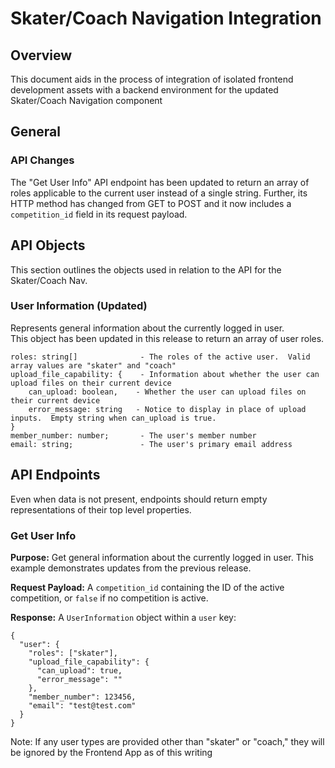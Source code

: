 # Skater/Coach Navigation Integration
## Overview
This document aids in the process of integration of isolated frontend development assets with a backend environment for the updated Skater/Coach Navigation component


## General


### API Changes
The "Get User Info" API endpoint has been updated to return an array of roles applicable to the current user instead of a single string. 
Further, its HTTP method has changed from GET to POST and it now includes a `competition_id` field in its request payload.
  
  
## API Objects
This section outlines the objects used in relation to the API for the Skater/Coach Nav.

### User Information (Updated)
Represents general information about the currently logged in user.  
This object has been updated in this release to return an array of user roles.
 
 ```  
roles: string[]              - The roles of the active user.  Valid array values are "skater" and "coach"
upload_file_capability: {    - Information about whether the user can upload files on their current device
     can_upload: boolean,    - Whether the user can upload files on their current device
     error_message: string   - Notice to display in place of upload inputs.  Empty string when can_upload is true. 
}
member_number: number;       - The user's member number
email: string;               - The user's primary email address
 ```


## API Endpoints
Even when data is not present, endpoints should return empty representations of their top level properties.

### Get User Info
__Purpose:__ Get general information about the currently logged in user.  This example demonstrates updates from the previous release.

__Request Payload:__ A `competition_id` containing the ID of the active competition, or `false` if no competition is active.

__Response:__ A `UserInformation` object within a `user` key:

```  
{
  "user": {
    "roles": ["skater"],
    "upload_file_capability": {
      "can_upload": true,
      "error_message": ""
    },
    "member_number": 123456,
    "email": "test@test.com"
  }
}
```

Note: If any user types are provided other than "skater" or "coach," they will be ignored by the Frontend App as of this writing